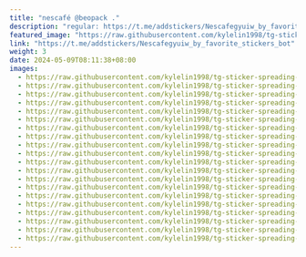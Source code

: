 ```yaml
---
title: "nescafé @beopack ."
description: "regular: https://t.me/addstickers/Nescafegyuiw_by_favorite_stickers_bot"
featured_image: "https://raw.githubusercontent.com/kylelin1998/tg-sticker-spreading-worldwide-images/main/img/5d371834-2398-4c23-a451-b58fb86e9ab8.jpg"
link: "https://t.me/addstickers/Nescafegyuiw_by_favorite_stickers_bot"
weight: 3
date: 2024-05-09T08:11:38+08:00
images:
  - https://raw.githubusercontent.com/kylelin1998/tg-sticker-spreading-worldwide-images/main/img/5d371834-2398-4c23-a451-b58fb86e9ab8.jpg
  - https://raw.githubusercontent.com/kylelin1998/tg-sticker-spreading-worldwide-images/main/img/14f5a9e8-294f-4b7d-ae97-eea8546f0ebc.jpg
  - https://raw.githubusercontent.com/kylelin1998/tg-sticker-spreading-worldwide-images/main/img/d8877775-2091-4c02-bea9-e9eb24837811.jpg
  - https://raw.githubusercontent.com/kylelin1998/tg-sticker-spreading-worldwide-images/main/img/12fb4198-e8d6-43ef-915b-44fe672dcbd3.jpg
  - https://raw.githubusercontent.com/kylelin1998/tg-sticker-spreading-worldwide-images/main/img/f7398109-f9bb-4e6c-9fc1-dfbe2f7e5698.jpg
  - https://raw.githubusercontent.com/kylelin1998/tg-sticker-spreading-worldwide-images/main/img/f2e11e74-d617-42d3-8bdd-98ca74a7f89c.jpg
  - https://raw.githubusercontent.com/kylelin1998/tg-sticker-spreading-worldwide-images/main/img/7ca1be1e-80e7-4316-a3a6-3f752714a54f.jpg
  - https://raw.githubusercontent.com/kylelin1998/tg-sticker-spreading-worldwide-images/main/img/dd7d1a44-e6a4-440a-b8b0-27307598e622.jpg
  - https://raw.githubusercontent.com/kylelin1998/tg-sticker-spreading-worldwide-images/main/img/ce19f0b1-c977-4d2e-9ac7-7d27c2636f57.jpg
  - https://raw.githubusercontent.com/kylelin1998/tg-sticker-spreading-worldwide-images/main/img/423093ae-32e1-4824-a07b-3dde93cdbf22.jpg
  - https://raw.githubusercontent.com/kylelin1998/tg-sticker-spreading-worldwide-images/main/img/8c67273f-6024-482a-8985-40c49fc4af1c.jpg
  - https://raw.githubusercontent.com/kylelin1998/tg-sticker-spreading-worldwide-images/main/img/1f293cb8-3b93-49bd-a09a-7eb0381e729c.jpg
  - https://raw.githubusercontent.com/kylelin1998/tg-sticker-spreading-worldwide-images/main/img/93c50e27-88f4-4ed7-8ade-9b9f094b1f9c.jpg
  - https://raw.githubusercontent.com/kylelin1998/tg-sticker-spreading-worldwide-images/main/img/a55757ec-4617-400c-93c6-24f285a5fc4b.jpg
  - https://raw.githubusercontent.com/kylelin1998/tg-sticker-spreading-worldwide-images/main/img/c084f878-f6f1-427b-a166-895094d47292.jpg
  - https://raw.githubusercontent.com/kylelin1998/tg-sticker-spreading-worldwide-images/main/img/d6d09cd5-cee8-4aec-9b86-de04f205b620.jpg
  - https://raw.githubusercontent.com/kylelin1998/tg-sticker-spreading-worldwide-images/main/img/aa8ac757-b9ab-4869-8117-6c3c76e2254d.jpg
  - https://raw.githubusercontent.com/kylelin1998/tg-sticker-spreading-worldwide-images/main/img/0d4e422b-99ed-44dc-8602-57c90f48c822.jpg
  - https://raw.githubusercontent.com/kylelin1998/tg-sticker-spreading-worldwide-images/main/img/2c21ecca-d825-4534-a98d-17d455d8afe0.jpg
  - https://raw.githubusercontent.com/kylelin1998/tg-sticker-spreading-worldwide-images/main/img/574d3e9c-80c1-42a6-a30e-67276ab851f2.jpg
---
```

